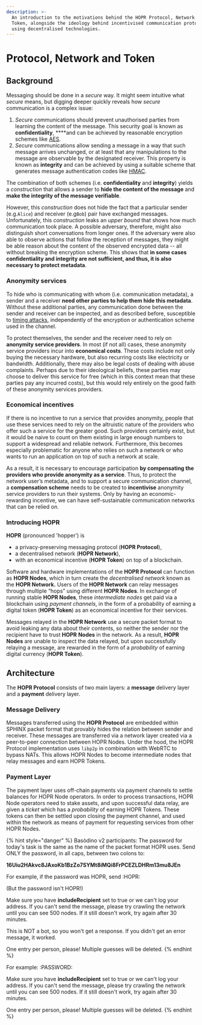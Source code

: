 ```yaml
---
description: >-
  An introduction to the motivations behind the HOPR Protocol, Network and
  Token, alongside the ideology behind incentivised communication protocols
  using decentralised technologies.
---
```


# Protocol, Network and Token

## Background

Messaging should be done in a _secure_ way. It might seem intuitive what _secure_ means, but digging deeper quickly reveals how _secure_ communication is a complex issue:

1. _Secure_ communications should prevent unauthorised parties from learning the content of the message. This security goal is known as **confidentiality**, \*\*\*\*and can be achieved by reasonable encryption schemes like [AES](https://en.wikipedia.org/wiki/Advanced_Encryption_Standard).
2. _Secure_ communications allow sending a message in a way that such message arrives unchanged, or at least that any manipulations to the message are observable by the designated receiver. This property is known as **integrity** and can be achieved by using a suitable scheme that generates message authentication codes like [HMAC](https://en.wikipedia.org/wiki/HMAC).

The combination of both schemes \(i.e. **confidentiality** and **integrity**\) yields a _construction_ that allows a sender to **hide the content of the message** and **make the integrity of the message verifiable**.

However, this _construction_ does not hide the fact that a particular sender \(e.g.`Alice`\) and receiver \(e.g`Bob`\) pair have exchanged messages. Unfortunately, this _construction_ leaks an _upper bound_ that shows how much communication took place. A possible adversary, therefore, might also distinguish short conversations from longer ones. If the adversary were also able to observe actions that follow the reception of messages, they might be able reason about the content of the observed encrypted data -- all without breaking the encryption scheme. This shows that **in some cases confidentiality and integrity are not sufficient, and thus, it is also necessary to protect metadata**.

### Anonymity services

To hide who is communicating with whom \(i.e. communication metadata\), a sender and a receiver **need other parties to help them hide this metadata**. Without these additional parties, any communication done between the sender and receiver can be inspected, and as described before, susceptible to [timing attacks](https://en.wikipedia.org/wiki/Timing_attack), independently of the encryption or authentication scheme used in the channel.

To protect themselves, the sender and the receiver need to rely on **anonymity service providers**. In most \(if not all\) cases, these anonymity service providers incur into **economical costs**. These costs include not only buying the necessary hardware, but also recurring costs like electricity or bandwidth. Additionally, there may also be legal costs of dealing with abuse complaints. Perhaps due to their ideological beliefs, these parties may choose to deliver this service for free \(which in this context mean that these parties pay any incurred costs\), but this would rely entirely on the good faith of these anonymity services providers.

### Economical incentives

If there is no incentive to run a service that provides anonymity, people that use these services need to rely on the altruistic nature of the providers who offer such a service for the greater good. Such providers certainly exist, but it would be naive to count on them existing in large enough numbers to support a widespread and reliable network. Furthermore, this becomes especially problematic for anyone who relies on such a network or who wants to run an application on top of such a network at scale.

As a result, it is necessary to encourage participation **by compensating the providers who provide anonymity as a service**. Thus, to protect the network user’s metadata, and to support a secure communication channel, a **compensation scheme** needs to be created to **incentivise** anonymity service providers to run their systems. Only by having an economic-rewarding incentive, we can have self-sustainable communication networks that can be relied on.

### Introducing HOPR

**HOPR** \(pronounced 'hopper'\) is

- a privacy-preserving messaging protocol \(**HOPR Protocol**\),
- a decentralised network \(**HOPR Network**\),
- with an economical incentive \(**HOPR Token**\) on top of a blockchain.

Software and hardware implementations of the **HOPR Protocol** can function as **HOPR Nodes**, which in turn create the _decentralised network_ known as the **HOPR Network.** Users of the **HOPR Network** can relay messages through multiple “hops” using different **HOPR** **Nodes**. In exchange of running stable **HOPR Nodes**, these _intermediate nodes_ get paid via a blockchain using _payment channels_, in the form of a probability of earning a digital token \(**HOPR Token**\) as an economical incentive for their services.

Messages relayed in the **HOPR Network** use a secure packet format to avoid leaking any data about their contents, so neither the sender nor the recipient have to trust **HOPR** **Nodes** in the network. As a result, **HOPR Nodes** are unable to inspect the data relayed, but upon successfully relaying a message, are rewarded in the form of a _probability_ of earning digital currency \(**HOPR Token**\).

## Architecture

The **HOPR Protocol** consists of two main layers: a **message** delivery layer and a **payment** delivery layer.

### Message Delivery

Messages transferred using the **HOPR Protocol** are embedded within SPHINX packet format that provably hides the relation between sender and receiver. These messages are transferred via a network layer created via a peer-to-peer connection between HOPR Nodes. Under the hood, the HOPR Protocol implementation uses `libp2p` in combination with WebRTC to bypass NATs. This allows HOPR Nodes to become intermediate nodes that relay messages and earn HOPR Tokens.

### Payment Layer

The payment layer uses off-chain payments via payment channels to settle balances for HOPR Node operators. In order to process transactions, HOPR Node operators need to stake assets, and upon successful data relay, are given a _ticket_ which has a _probability_ of earning HOPR Tokens. These tokens can then be settled upon closing the payment channel, and used within the network as means of payment for requesting services from other HOPR Nodes.

{% hint style="danger" %}
Basòdino v2 participants: The password for today's task is the same as the name of the packet format HOPR uses. Send ONLY the password, in all caps, between two colons to:

**16Uiu2HAkvc8JAxoKb1BzZo7SYMt8iMQi8FrPCEZLDHRm13mu8JEn**

For example, if the password was HOPR, send :HOPR:

\(But the password isn't HOPR!\)

Make sure you have **includeRecipient** set to true or we can't log your address. If you can't send the message, please try crawling the network until you can see 500 nodes. If it still doesn't work, try again after 30 minutes.

This is NOT a bot, so you won't get a response. If you didn't get an error message, it worked.

One entry per person, please! Multiple guesses will be deleted.
{% endhint %}

For example: :PASSWORD:

Make sure you have **includeRecipient** set to true or we can't log your address. If you can't send the message, please try crawling the network until you can see 500 nodes. If it still doesn't work, try again after 30 minutes.

One entry per person, please! Multiple guesses will be deleted.
{% endhint %}
